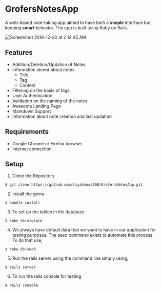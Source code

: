 # GrofersNotesApp

A web-based note-taking app aimed to have both a **simple** interface but keeping **smart** behavior.
The app is built using Ruby on Rails. 

![Screenshot 2019-12-20 at 2 12 45 AM](https://user-images.githubusercontent.com/35702912/71208086-4e456700-22ce-11ea-8e3a-7612bb466c20.png)


## Features
- Addition/Deletion/Updation of Notes
- Information stored about notes
  - Title
  - Tag
  - Content
- Filtering on the basis of tags
- User Authentication
- Validation on the naming of the notes
- Awesome Landing Page
- Markdown Support
- Information about note creation and last updation
## Requirements

- Google Chrome or Firefox browser
- Internet connection

## Setup

1. Clone the Repository

```
$ git clone https://github.com/riyabansal98/GrofersNotesApp.git
```

2. Install the gems
```
$ bundle install
```
3. To set up the tables in the database
```
$ rake db:migrate
```
4. We always have default data that we want to have in our application for testing purposes. The seed command exists to automate this process. To do that use, 
```
$ rake db:seed
```
5. Run  the rails server using the command line simply using,
```
$ rails server
```
6. To run the rails console for testing
```
$ rails console
```
